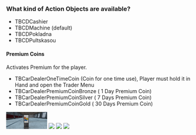 ### What kind of Action Objects are available?

- TBCDCashier
- TBCDMachine (default)
- TBCDPokladna
- TBCDPultskasou

#### Premium Coins

Activates Premium for the player.

- TBCarDealerOneTimeCoin (Coin for one time use), Player must hold it in Hand and open the Trader Menu
- TBCarDealerPremiumCoinBronze ( 1 Day Premium Coin)
- TBCarDealerPremiumCoinSilver ( 7 Days Premium Coin)
- TBCarDealerPremiumCoinGold ( 30 Days Premium Coin)

<p float="left">
  <img src="./images/img.png" width="22%" />
  <img src="./images/20240307163631_1.jpg" width="22%" />
  <img src="./images/20240307163720_1.jpg" width="22%" />
  <img src="./images/20240307163807_1.jpg" width="22%" />
</p>